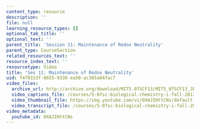 ```yaml
---
content_type: resource
description: ''
file: null
learning_resource_types: []
optional_tab_title: ''
optional_text: ''
parent_title: 'Session 11: Maintenance of Redox Neutrality'
parent_type: CourseSection
related_resources_text: ''
resource_index_text: ''
resourcetype: Video
title: 'Ses 11: Maintenance of Redox Neutrality'
uid: f4f0153f-8655-9330-ea50-ac305a84fac7
video_files:
  archive_url: http://archive.org/download/MIT5.07SCF13/MIT5_07SCF13_JE-Ses11_300k.mp4
  video_captions_file: /courses/5-07sc-biological-chemistry-i-fall-2013/ee554607010557e79821bda01751a8a1_0XAJIHttCNs.vtt
  video_thumbnail_file: https://img.youtube.com/vi/0XAJIHttCNs/default.jpg
  video_transcript_file: /courses/5-07sc-biological-chemistry-i-fall-2013/87f5238035048fed8b74df5fa4f4f7c9_0XAJIHttCNs.pdf
video_metadata:
  youtube_id: 0XAJIHttCNs
---
```

